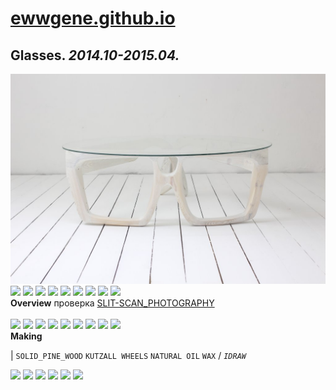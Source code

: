 
# [ewwgene.github.io](https://ewwgene.github.io/)
## Glasses. _2014.10-2015.04._
[![Glasses](/100.jpg)](https://ewwgene.github.io/Glasses/Carousel)<a href="https://ewwgene.github.io/Glasses/Carousel/#101"><img src="https://ewwgene.github.io/Glasses/101.jpg" height="66"></a> <a href="https://ewwgene.github.io/Glasses/Carousel/#102"><img src="https://ewwgene.github.io/Glasses/102.jpg" height="66"></a> <a href="https://ewwgene.github.io/Glasses/Carousel/#110"><img src="https://ewwgene.github.io/Glasses/110.jpg" height="66"></a> <a href="https://ewwgene.github.io/Glasses/Carousel/#111"><img src="https://ewwgene.github.io/Glasses/111.jpg" height="66"></a> <a href="https://ewwgene.github.io/Glasses/Carousel/#114"><img src="https://ewwgene.github.io/Glasses/114.jpg" height="66"></a> <a href="https://ewwgene.github.io/Glasses/Carousel/#115"><img src="https://ewwgene.github.io/Glasses/115.jpg" height="66"></a> <a href="https://ewwgene.github.io/Glasses/Carousel/#120"><img src="https://ewwgene.github.io/Glasses/120.jpg" height="66"></a> <a href="https://ewwgene.github.io/Glasses/Carousel/#121"><img src="https://ewwgene.github.io/Glasses/121.jpg" height="66"></a> <a href="https://ewwgene.github.io/Glasses/Carousel/#122"><img src="https://ewwgene.github.io/Glasses/122.jpg" height="66"></a> 
<br>
**Overview**
 проверка [SLIT-SCAN_PHOTOGRAPHY](https://en.wikipedia.org/wiki/Slit-scan_photography)
<br><br>
<a href="https://ewwgene.github.io/Glasses/Carousel/#309m"><img src="https://ewwgene.github.io/Glasses/Making/309.jpg" height="66"></a> <a href="https://ewwgene.github.io/Glasses/Carousel/#310m"><img src="https://ewwgene.github.io/Glasses/Making/310.jpg" height="66"></a> <a href="https://ewwgene.github.io/Glasses/Carousel/#311m"><img src="https://ewwgene.github.io/Glasses/Making/311.jpg" height="66"></a> <a href="https://ewwgene.github.io/Glasses/Carousel/#320m"><img src="https://ewwgene.github.io/Glasses/Making/320.jpg" height="66"></a> <a href="https://ewwgene.github.io/Glasses/Carousel/#322m"><img src="https://ewwgene.github.io/Glasses/Making/322.jpg" height="66"></a> <a href="https://ewwgene.github.io/Glasses/Carousel/#323m"><img src="https://ewwgene.github.io/Glasses/Making/323.jpg" height="66"></a> <a href="https://ewwgene.github.io/Glasses/Carousel/#325m"><img src="https://ewwgene.github.io/Glasses/Making/325.jpg" height="66"></a> <a href="https://ewwgene.github.io/Glasses/Carousel/#327m"><img src="https://ewwgene.github.io/Glasses/Making/327.jpg" height="66"></a> <a href="https://ewwgene.github.io/Glasses/Carousel/#328m"><img src="https://ewwgene.github.io/Glasses/Making/328.jpg" height="66"></a> <br>
**Making**

|
`SOLID_PINE_WOOD` `KUTZALL WHEELS` `NATURAL OIL` `WAX` 
/
_`IDRAW`_ 
<br>

<a href="https://ewwgene.github.io/Glasses/Carousel/#344"><img src="https://ewwgene.github.io/Glasses/344.jpg" height="66"></a> <a href="https://ewwgene.github.io/Glasses/Carousel/#345"><img src="https://ewwgene.github.io/Glasses/345.jpg" height="66"></a> <a href="https://ewwgene.github.io/Glasses/Carousel/#346"><img src="https://ewwgene.github.io/Glasses/346.jpg" height="66"></a> <a href="https://ewwgene.github.io/Glasses/Carousel/#353"><img src="https://ewwgene.github.io/Glasses/353.jpg" height="66"></a> <a href="https://ewwgene.github.io/Glasses/Carousel/#354"><img src="https://ewwgene.github.io/Glasses/354.jpg" height="66"></a> <a href="https://ewwgene.github.io/Glasses/Carousel/#355"><img src="https://ewwgene.github.io/Glasses/355.jpg" height="66"></a> 
